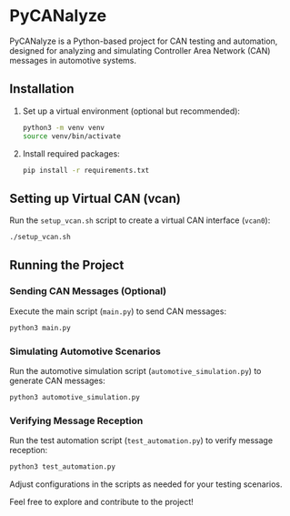 # PyCANalyze

PyCANalyze is a Python-based project for CAN testing and automation, designed for analyzing and simulating Controller Area Network (CAN) messages in automotive systems.

## Installation

1. Set up a virtual environment (optional but recommended):
   ```bash
   python3 -m venv venv
   source venv/bin/activate
   ```

2. Install required packages:
   ```bash
   pip install -r requirements.txt
   ```

## Setting up Virtual CAN (vcan)

Run the `setup_vcan.sh` script to create a virtual CAN interface (`vcan0`):
   ```bash
   ./setup_vcan.sh
   ```

## Running the Project

### Sending CAN Messages (Optional)

Execute the main script (`main.py`) to send CAN messages:
   ```bash
   python3 main.py
   ```

### Simulating Automotive Scenarios

Run the automotive simulation script (`automotive_simulation.py`) to generate CAN messages:
   ```bash
   python3 automotive_simulation.py
   ```

### Verifying Message Reception

Run the test automation script (`test_automation.py`) to verify message reception:
   ```bash
   python3 test_automation.py
   ```

Adjust configurations in the scripts as needed for your testing scenarios.

Feel free to explore and contribute to the project!
